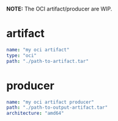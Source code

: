**NOTE:** The OCI artifact/producer are WIP.

# artifact

```yaml
name: "my oci artifact"
type: "oci"
path: "./path-to-artifact.tar"
```

# producer

```yaml
name: "my oci artifact producer"
path: "./path-to-output-artifact.tar"
architecture: "amd64"
```
